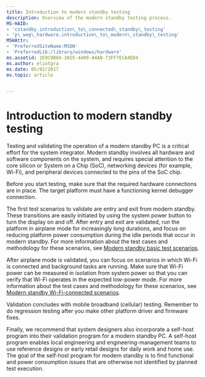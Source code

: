 ```yaml
---
title: Introduction to modern standby testing
description: Overview of the modern standby testing process.
MS-HAID:
- 'cstandby.introduction\_to\_connected\_standby\_testing'
- 'p\_weg\_hardware.introduction\_to\_modern\_standby\_testing'
MSHAttr:
- 'PreferredSiteName:MSDN'
- 'PreferredLib:/library/windows/hardware'
ms.assetid: 1E9C9B84-3A55-4409-A4AB-73FF7ECA4ED4
ms.author: eliotgra
ms.date: 05/02/2017
ms.topic: article


---
```


# Introduction to modern standby testing


Testing and validating the operation of a modern standby PC is a critical effort for the system integrator. Modern standby involves all hardware and software components on the system, and requires special attention to the core silicon or System on a Chip (SoC), networking devices (for example, Wi-Fi), and peripheral devices connected to the pins of the SoC chip.

Before you start testing, make sure that the required hardware connections are in place. The target platform must have a functioning kernel debugger connection.

The first test scenarios to validate are entry and exit from modern standby. These transitions are easily initiated by using the system power button to turn the display on and off. After entry and exit are validated, run the platform in airplane mode for increasingly long durations, and focus on reducing platform power consumption during the idle periods that occur in modern standby. For more information about the test cases and methodology for these scenarios, see [Modern standby basic test scenarios](modern-standby-basic-test-scenarios.md).

After airplane mode is validated, you can focus on scenarios in which Wi-Fi is connected and background tasks are running. Make sure that Wi-Fi power can be measured in isolation from system power so that you can verify that Wi-Fi operates in the expected low-power mode. For more information about the test cases and methodology for these scenarios, see [Modern standby Wi-Fi-connected scenarios](modern-standby-wi-fi-connected-scenarios.md).

Validation concludes with mobile broadband (cellular) testing. Remember to do regression testing after you make other platform driver and firmware fixes.

Finally, we recommend that system designers also incorporate a self-host program into their validation program for a modern standby PC. A self-host program enables local engineering and engineering-management teams to use reference designs or early retail designs for daily work and home use. The goal of the self-host program for modern standby is to find functional and power consumption issues that are otherwise not identified by planned test execution.

 

 






